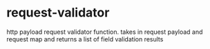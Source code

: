 # request-validator
http payload request validator function. takes in request payload and request map and returns a list of field validation results
